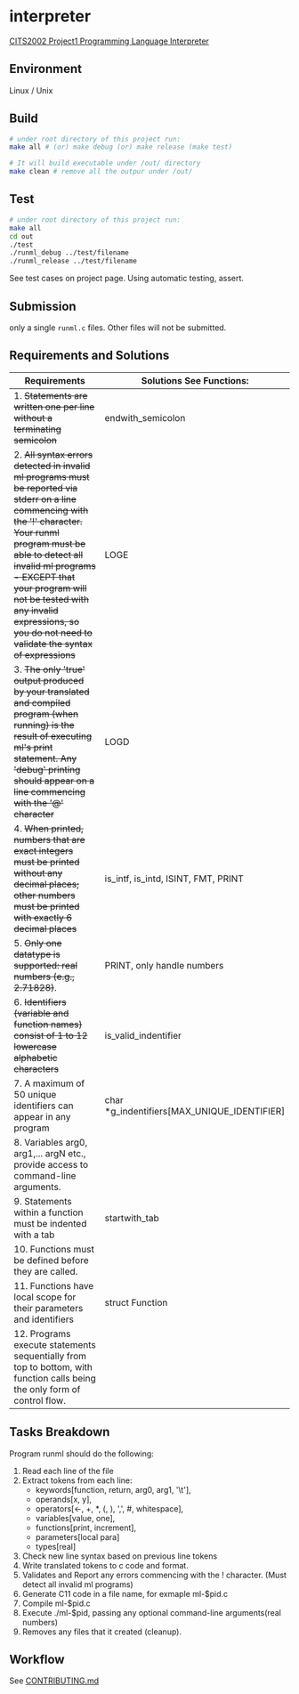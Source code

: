 # interpreter

[CITS2002 Project1 Programming Language Interpreter](https://teaching.csse.uwa.edu.au/units/CITS2002/projects/project1.php)

## Environment

Linux / Unix

## Build

```bash
# under root directory of this project run:
make all # (or) make debug (or) make release (make test)

# It will build executable under /out/ directory
make clean # remove all the outpur under /out/
```

## Test

```bash
# under root directory of this project run:
make all
cd out
./test
./runml_debug ../test/filename
./runml_release ../test/filename
```

See test cases on project page.
Using automatic testing, assert.

## Submission

only a single `runml.c` files.
Other files will not be submitted.

## Requirements and Solutions

| Requirements                                                                                                                                                                                                                                                                                                                         | Solutions See Functions:                     |
| ------------------------------------------------------------------------------------------------------------------------------------------------------------------------------------------------------------------------------------------------------------------------------------------------------------------------------------ | -------------------------------------------- |
| 1. ~~Statements are written one per line without a terminating semicolon~~                                                                                                                                                                                                                                                               | endwith_semicolon                           |
| 2. ~~All syntax errors detected in invalid ml programs must be reported via stderr on a line commencing with the '!' character. Your runml program must be able to detect all invalid ml programs - EXCEPT that your program will not be tested with any invalid expressions, so you do not need to validate the syntax of expressions~~ | LOGE                                         |
| 3. ~~The only 'true' output produced by your translated and compiled program (when running) is the result of executing ml's print statement. Any 'debug' printing should appear on a line commencing with the '@' character~~                                                                                                            | LOGD                                         |
| 4. ~~When printed, numbers that are exact integers must be printed without any decimal places; other numbers must be printed with exactly 6 decimal places~~                                                                                                                                                                             | is_intf, is_intd, ISINT, FMT, PRINT                                   |
| 5. ~~Only one datatype is supported: real numbers (e.g., 2.71828)~~.                                                                                                                                                                                                                                                                     | PRINT, only handle numbers                                             |
| 6. ~~Identifiers (variable and function names) consist of 1 to 12 lowercase alphabetic characters~~                                                                                                                                                                                                                                      | is_valid_indentifier                         |
| 7. A maximum of 50 unique identifiers can appear in any program                                                                                                                                                                                                                                                                      | char \*g_indentifiers[MAX_UNIQUE_IDENTIFIER] |
| 8. Variables arg0, arg1,... argN etc., provide access to command-line arguments.                                                                                                                                                                                                                                                     |                                              |
| 9. Statements within a function must be indented with a tab                                                                                                                                                                                                                                                                          | startwith_tab                                |
| 10. Functions must be defined before they are called.                                                                                                                                                                                                                                                                                |                                              |
| 11. Functions have local scope for their parameters and identifiers                                                                                                                                                                                                                                                                  | struct Function                              |
| 12. Programs execute statements sequentially from top to bottom, with function calls being the only form of control flow.                                                                                                                                                                                                            |                                              |

## Tasks Breakdown

Program runml should do the following:

1. Read each line of the file
2. Extract tokens from each line:
   - keywords[function, return, arg0, arg1, '\t'],
   - operands[x, y],
   - operators[<-, +, *, (, ), ',', #, whitespace],
   - variables[value, one],
   - functions[print, increment],
   - parameters[local para]
   - types[real]
3. Check new line syntax based on previous line tokens
4. Write translated tokens to c code and format.
5. Validates and Report any errors commencing with the ! character. (Must detect all invalid ml programs)
6. Generate C11 code in a file name, for exmaple ml-$pid.c
7. Compile ml-$pid.c
8. Execute ./ml-$pid, passing any optional command-line arguments(real numbers)
9. Removes any files that it created (cleanup).

## Workflow

See [CONTRIBUTING.md](CONTRIBUTING.md)